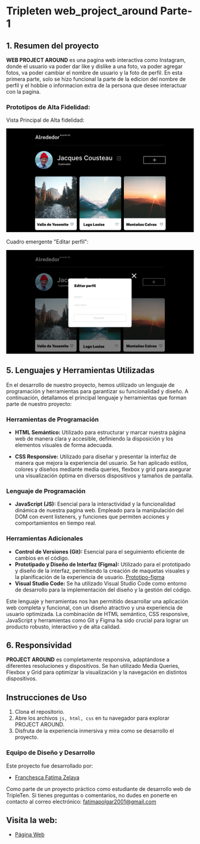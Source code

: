 # Tripleten web_project_around Parte-1

## 1. Resumen del proyecto

**WEB PROJECT AROUND** es una pagina web interactiva como Instagram, donde el usuario va poder dar like y dislike a una foto, va poder agregar fotos, va poder cambiar el nombre de usuario y la foto de perfil. En esta primera parte, solo se hizo funcional la parte de la edicion del nombre de perfil y el hobbie o informacion extra de la persona que desee interactuar con la pagina.

### Prototipos de Alta Fidelidad:

Vista Principal de Alta fidelidad:

![aquí](./images/Image.png)

Cuadro emergente "Editar perfil":

![aquí](./images/emergente.png)

## 5. Lenguajes y Herramientas Utilizadas

En el desarrollo de nuestro proyecto, hemos utilizado un lenguaje de programación y herramientas para garantizar su funcionalidad y diseño. A continuación, detallamos el principal lenguaje y herramientas que forman parte de nuestro proyecto:

### Herramientas de Programación

- **HTML Semántico:** Utilizado para estructurar y marcar nuestra página web de manera clara y accesible, definiendo la disposición y los elementos visuales de forma adecuada.

- **CSS Responsive:** Utilizado para diseñar y presentar la interfaz de manera que mejora la experiencia del usuario. Se han aplicado estilos, colores y diseños mediante media queries, flexbox y grid para asegurar una visualización óptima en diversos dispositivos y tamaños de pantalla.

### Lenguaje de Programación

- **JavaScript (JS):** Esencial para la interactividad y la funcionalidad dinámica de nuestra pagina web. Empleado para la manipulación del DOM con event listeners, y funciones que permiten acciones y comportamientos en tiempo real.

### Herramientas Adicionales

- **Control de Versiones (Git):** Esencial para el seguimiento eficiente de cambios en el código.
- **Prototipado y Diseño de Interfaz (Figma):** Utilizado para el prototipado y diseño de la interfaz, permitiendo la creación de maquetas visuales y la planificación de la experiencia de usuario. [Prototipo-figma](https://www.figma.com/design/vxxm1ZnAdQiBLoX7xYKY6g/Web_Brief_Sprint_5_ES-%7C-Alrededor-de-los-EEUU-%7C-desktop-%2B-mobile?node-id=9492-2&t=uBYQY8HCCu7kJEH1-1)
- **Visual Studio Code:** Se ha utilizado Visual Studio Code como entorno de desarrollo para la implementación del diseño y la gestión del código.

Este lenguaje y herramientas nos han permitido desarrollar una aplicación web completa y funcional, con un diseño atractivo y una experiencia de usuario optimizada. La combinación de HTML semántico, CSS responsive, JavaScript y herramientas como Git y Figma ha sido crucial para lograr un producto robusto, interactivo y de alta calidad.

## 6. Responsividad

**PROJECT AROUND** es completamente responsiva, adaptándose a diferentes resoluciones y dispositivos. Se han utilizado Media Queries, Flexbox y Grid para optimizar la visualización y la navegación en distintos dispositivos.

## Instrucciones de Uso

1. Clona el repositorio.
2. Abre los archivos `js, html, css` en tu navegador para explorar PROJECT AROUND.
3. Disfruta de la experiencia inmersiva y mira como se desarrollo el proyecto.

### Equipo de Diseño y Desarrollo

Este proyecto fue desarrollado por:

- [Franchesca Fatima Zelaya](https://github.com/FranchescaF)

Como parte de un proyecto práctico como estudiante de desarrollo web de TripleTen. Si tienes preguntas o comentarios, no dudes en ponerte en contacto al correo electrónico: fatimapolgar2001@gmail.com

## Visita la web:

- [Página Web](https://franchescaf.github.io/web_project_around/)
